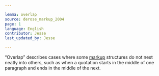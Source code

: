 ```yaml
---

lemma: overlap
source: derose_markup_2004
page: 1
language: English
contributor: Jesse
last_updated_by: Jesse

---
```

“Overlap” describes cases where some [markup](markup.html) structures do not nest neatly into others, such as when a quotation starts in the middle of one paragraph and ends in the middle of the next.
